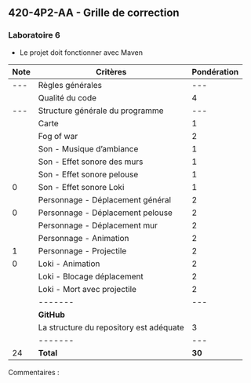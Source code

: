 ## 420-4P2-AA - Grille de correction 

### Laboratoire 6
* Le projet doit fonctionner avec Maven

| Note | Critères                                | Pondération |
|------|-----------------------------------------|------------|
| ---  | Règles générales                        | ---        |
|      | Qualité du code                         | 4          |
| ---  | Structure générale du programme         | ---        |
|      | Carte                                   | 1          |
|      | Fog of war                              | 2          |
|      | Son - Musique d’ambiance                | 1          |
|      | Son - Effet sonore des murs             | 1          |
|      | Son - Effet sonore pelouse              | 1          |
| 0    | Son - Effet sonore Loki                 | 1          |
|      | Personnage - Déplacement général        | 2          |
| 0    | Personnage - Déplacement pelouse        | 2          |
|      | Personnage - Déplacement mur            | 2          |
|      | Personnage - Animation                  | 2          |
| 1    | Personnage - Projectile                 | 2          |
| 0    | Loki - Animation                        | 2          |
|      | Loki - Blocage déplacement              | 2          |
|      | Loki - Mort avec projectile             | 2          |
|      | -------                                 | ---        |
|      | **GitHub**                              |
|      | La structure du repository est adéquate | 3          |
|      | -------                                 | ---        |
| 24   | **Total**                               | **30**     |

Commentaires :